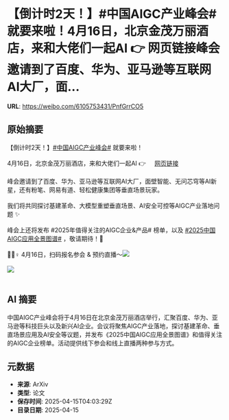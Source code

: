 # 【倒计时2天！】#中国AIGC产业峰会# 就要来啦！4月16日，北京金茂万丽酒店，来和大佬们一起AI 👉 网页链接峰会邀请到了百度、华为、亚马逊等互联网AI大厂，面...

**URL**: https://weibo.com/6105753431/PnfGrrCO5

## 原始摘要

【倒计时2天！】<a href="https://m.weibo.cn/search?containerid=231522type%3D1%26t%3D10%26q%3D%23%E4%B8%AD%E5%9B%BDAIGC%E4%BA%A7%E4%B8%9A%E5%B3%B0%E4%BC%9A%23&amp;extparam=%23%E4%B8%AD%E5%9B%BDAIGC%E4%BA%A7%E4%B8%9A%E5%B3%B0%E4%BC%9A%23" data-hide=""><span class="surl-text">#中国AIGC产业峰会#</span></a> 就要来啦！<br><br>4月16日，北京金茂万丽酒店，来和大佬们一起AI 👉 <a href="https://weibo.cn/sinaurl?u=https%3A%2F%2Fhdxu.cn%2FArf5" data-hide=""><span class="url-icon"><img style="width: 1rem;height: 1rem" src="https://h5.sinaimg.cn/upload/2015/09/25/3/timeline_card_small_web_default.png" referrerpolicy="no-referrer"></span><span class="surl-text">网页链接</span></a><br><br>峰会邀请到了百度、华为、亚马逊等互联网AI大厂，面壁智能、无问芯穹等AI新星，还有粉笔、网易有道、轻松健康集团等垂直场景玩家。<br><br>我们将共同探讨基建革命、大模型重塑垂直场景、AI安全可控等AIGC产业落地问题 ✨<br><br>峰会上还将发布 #2025年值得关注的AIGC企业&amp;产品# 榜单，以及 <a href="https://m.weibo.cn/search?containerid=231522type%3D1%26t%3D10%26q%3D%232025%E4%B8%AD%E5%9B%BDAIGC%E5%BA%94%E7%94%A8%E5%85%A8%E6%99%AF%E5%9B%BE%E8%B0%B1%23&amp;extparam=%232025%E4%B8%AD%E5%9B%BDAIGC%E5%BA%94%E7%94%A8%E5%85%A8%E6%99%AF%E5%9B%BE%E8%B0%B1%23" data-hide=""><span class="surl-text">#2025中国AIGC应用全景图谱#</span></a> ，敬请期待！🥳<br><br>🙋🏻♀️ 4月16日，扫码报名参会 &amp; 预约直播～<img style="" src="https://tvax1.sinaimg.cn/large/006Fd7o3gy1i0gkowg7c6j30yiakghdv.jpg" referrerpolicy="no-referrer"><br><br><img style="" src="https://tvax4.sinaimg.cn/large/006Fd7o3gy1i0gkpx6exdj30yi1pcwy1.jpg" referrerpolicy="no-referrer"><br><br>

## AI 摘要

中国AIGC产业峰会将于4月16日在北京金茂万丽酒店举行，汇聚百度、华为、亚马逊等科技巨头以及新兴AI企业。会议将聚焦AIGC产业落地，探讨基建革命、垂直场景应用及AI安全等议题，并发布《2025中国AIGC应用全景图谱》和值得关注的AIGC企业榜单。活动提供线下参会和线上直播两种参与方式。

## 元数据

- **来源**: ArXiv
- **类型**: 论文
- **保存时间**: 2025-04-15T04:03:29Z
- **目录日期**: 2025-04-15
